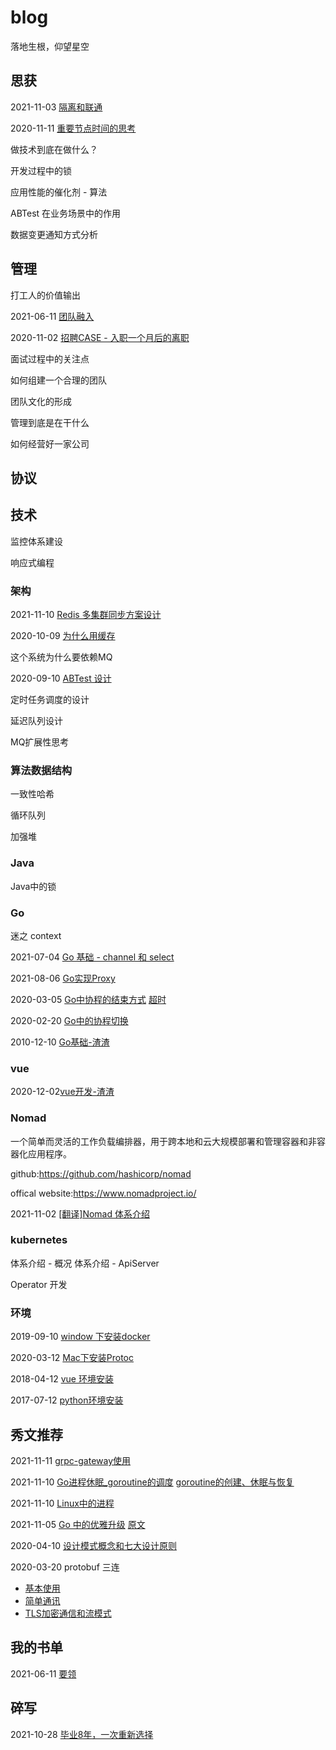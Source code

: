 # blog

落地生根，仰望星空

## 思获

2021-11-03 [隔离和联通](https://github.com/0xff-zero/blog/blob/master/reflection/%E9%9A%94%E7%A6%BB%E5%92%8C%E8%81%94%E9%80%9A.md)

2020-11-11 [重要节点时间的思考](https://github.com/0xff-zero/blog/blob/master/reflection/%E9%87%8D%E8%A6%81%E6%97%B6%E9%97%B4%E8%8A%82%E7%82%B9%E7%9A%84%E6%80%9D%E8%80%83.md)

做技术到底在做什么？

开发过程中的锁

应用性能的催化剂 - 算法

ABTest 在业务场景中的作用

数据变更通知方式分析






## 管理

打工人的价值输出

2021-06-11 [团队融入](https://github.com/0xff-zero/blog/blob/master/manage/%E5%9B%A2%E9%98%9F%E8%9E%8D%E5%85%A5%E7%9A%84%E6%80%9D%E8%80%83.md)

2020-11-02 [招聘CASE - 入职一个月后的离职](https://github.com/0xff-zero/blog/blob/master/manage/%E6%8B%9B%E8%81%98CASE%20-%20%E5%85%A5%E8%81%8C%E4%B8%80%E4%B8%AA%E6%9C%88%E5%90%8E%E7%9A%84%E7%A6%BB%E8%81%8C.md)

面试过程中的关注点

如何组建一个合理的团队

团队文化的形成

管理到底是在干什么

如何经营好一家公司



## 协议





## 技术



监控体系建设

响应式编程



### 架构

2021-11-10 [Redis 多集群同步方案设计](https://github.com/0xff-zero/blog/blob/master/tech/Redis%20%E5%A4%9A%E9%9B%86%E7%BE%A4%E5%90%8C%E6%AD%A5%E6%96%B9%E6%A1%88%E8%AE%BE%E8%AE%A1.md)

2020-10-09 [为什么用缓存](https://github.com/0xff-zero/blog/blob/master/tech/%E4%B8%BA%E4%BB%80%E4%B9%88%E8%A6%81%E7%94%A8%E7%BC%93%E5%AD%98.md)

这个系统为什么要依赖MQ

2020-09-10 [ABTest 设计](https://github.com/0xff-zero/blog/blob/master/tech/ABTest%20%E7%B3%BB%E7%BB%9F%E8%AE%BE%E8%AE%A1.md)

定时任务调度的设计

延迟队列设计

MQ扩展性思考

### 算法数据结构

一致性哈希

循环队列

加强堆



### Java

Java中的锁

### Go

迷之 context

2021-07-04 [Go 基础 - channel 和 select](https://github.com/0xff-zero/blog/blob/master/tech/golang/Go%20%E5%9F%BA%E7%A1%80-channel%E5%92%8Cselect.md)

2021-08-06 [Go实现Proxy]()

2020-03-05 [Go中协程的结束方式](https://blog.csdn.net/weixin_44879611/article/details/115537192) [超时](https://blog.csdn.net/u012265809/article/details/114920854)

2020-02-20 [Go中的协程切换](https://www.cnblogs.com/edenpans/p/5893451.html)

2010-12-10 [Go基础-渣渣](https://github.com/0xff-zero/blog/blob/master/tech/golang/Go%20%E5%9F%BA%E7%A1%80-%E6%B8%A3%E6%B8%A3.md)



### vue

2020-12-02[vue开发-渣渣](https://github.com/0xff-zero/blog/blob/master/vue/vue%E5%BC%80%E5%8F%91-%E6%B8%A3%E6%B8%A3.md)

### Nomad
一个简单而灵活的工作负载编排器，用于跨本地和云大规模部署和管理容器和非容器化应用程序。

github:https://github.com/hashicorp/nomad

offical website:https://www.nomadproject.io/

2021-11-02 [[翻译]Nomad 体系介绍](https://github.com/0xff-zero/blog/blob/master/tech/nomad/Nomad%20%E7%9A%84%E4%BD%93%E7%B3%BB%E7%BB%93%E6%9E%84.md)

### kubernetes

体系介绍 - 概况
体系介绍 - ApiServer

Operator 开发





### 环境

2019-09-10 [window 下安装docker]()

2020-03-12 [Mac下安装Protoc](https://github.com/0xff-zero/blog/blob/master/env/Mac%20%E5%AE%89%E8%A3%85Protoc.md)

2018-04-12 [vue 环境安装](https://github.com/0xff-zero/blog/blob/master/env/vue%20%E7%8E%AF%E5%A2%83%E6%90%AD%E5%BB%BA.md)

2017-07-12 [python环境安装](https://github.com/0xff-zero/blog/blob/master/env/%E5%AE%89%E8%A3%85Python%E7%8E%AF%E5%A2%83.md)

## 秀文推荐

2021-11-11 [grpc-gateway使用](https://www.cnblogs.com/baoshu/p/13510854.html)

2021-11-10 [Go进程休眠_goroutine的调度](https://blog.csdn.net/weixin_42377790/article/details/112331680) [goroutine的创建、休眠与恢复](https://zhuanlan.zhihu.com/p/386595432)

2021-11-10 [Linux中的进程](https://zhuanlan.zhihu.com/p/58075591)

2021-11-05 [Go 中的优雅升级](https://studygolang.com/articles/16363) [原文](https://blog.cloudflare.com/graceful-upgrades-in-go/)

2020-04-10 [设计模式概念和七大设计原则](https://cloud.tencent.com/developer/article/1650116)

2020-03-20 protobuf 三连

- [基本使用](https://razeencheng.com/post/how-to-use-grpc-in-golang-01.html)
- [简单通讯](https://razeencheng.com/post/how-to-use-grpc-in-golang-02.html)
- [TLS加密通信和流模式](https://razeencheng.com/post/how-to-use-grpc-in-golang-03.html)



## 我的书单

2021-06-11 [要领]()

## 碎写

2021-10-28 [毕业8年，一次重新选择](https://github.com/0xff-zero/blog/blob/master/essay/%E6%AF%95%E4%B8%9A8%E5%B9%B4%EF%BC%8C%E6%88%91%E4%BE%9D%E7%84%B6%E9%80%89%E6%8B%A9%E4%BA%86%E5%85%B4%E8%B6%A3%E5%B7%A5%E4%BD%9C.md)

